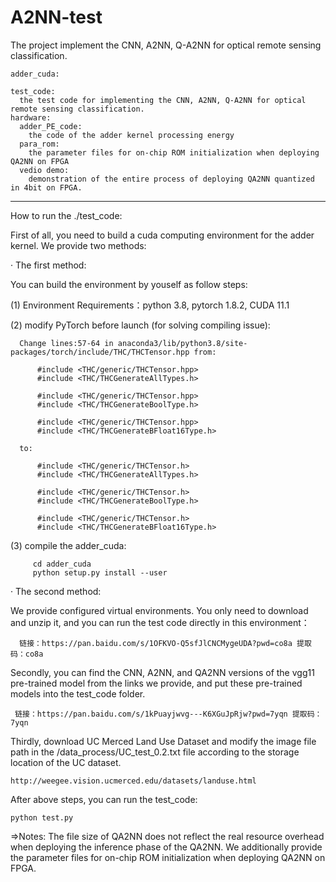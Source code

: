# A2NN-test
  The project implement the CNN, A2NN, Q-A2NN for optical remote sensing classification.

    adder_cuda:
    
    test_code: 
      the test code for implementing the CNN, A2NN, Q-A2NN for optical remote sensing classification.
    hardware:
      adder_PE_code:
        the code of the adder kernel processing energy
      para_rom:
        the parameter files for on-chip ROM initialization when deploying QA2NN on FPGA
      vedio demo:
        demonstration of the entire process of deploying QA2NN quantized in 4bit on FPGA.

***************************************************************************************

How to run the ./test_code:

First of all, you need to build a cuda computing environment for the adder kernel. We provide two methods:

   · The first method:
  
   You can build the environment by youself as follow steps:
      
   (1) Environment Requirements：python 3.8, pytorch 1.8.2, CUDA 11.1
   
   (2) modify PyTorch before launch (for solving compiling issue):

      Change lines:57-64 in anaconda3/lib/python3.8/site-packages/torch/include/THC/THCTensor.hpp from:

          #include <THC/generic/THCTensor.hpp>
          #include <THC/THCGenerateAllTypes.h>

          #include <THC/generic/THCTensor.hpp>
          #include <THC/THCGenerateBoolType.h>

          #include <THC/generic/THCTensor.hpp>
          #include <THC/THCGenerateBFloat16Type.h>

      to:

          #include <THC/generic/THCTensor.h>
          #include <THC/THCGenerateAllTypes.h>

          #include <THC/generic/THCTensor.h>
          #include <THC/THCGenerateBoolType.h>

          #include <THC/generic/THCTensor.h>
          #include <THC/THCGenerateBFloat16Type.h>

   (3) compile the adder_cuda:  

         cd adder_cuda
         python setup.py install --user 
     
   · The second method:
  
   We provide configured virtual environments. You only need to download and unzip it, and you can run the test code directly in this environment：
   
      链接：https://pan.baidu.com/s/1OFKVO-Q5sfJlCNCMygeUDA?pwd=co8a 提取码：co8a 
    
  Secondly, you can find the CNN, A2NN, and QA2NN versions of the vgg11 pre-trained model from the links we provide, and put these pre-trained models into the test_code folder.
     
     链接：https://pan.baidu.com/s/1kPuayjwvg---K6XGuJpRjw?pwd=7yqn 提取码：7yqn 

  Thirdly, download UC Merced Land Use Dataset and modify the image file path in the /data_process/UC_test_0.2.txt file according to the storage location of the UC dataset.
  
    http://weegee.vision.ucmerced.edu/datasets/landuse.html
     
 After above steps, you can run the test_code:

    python test.py
     
  =>Notes: The file size of QA2NN does not reflect the real resource overhead when deploying the inference phase of the QA2NN. We additionally provide the parameter files for on-chip ROM initialization when deploying QA2NN on FPGA.
    
